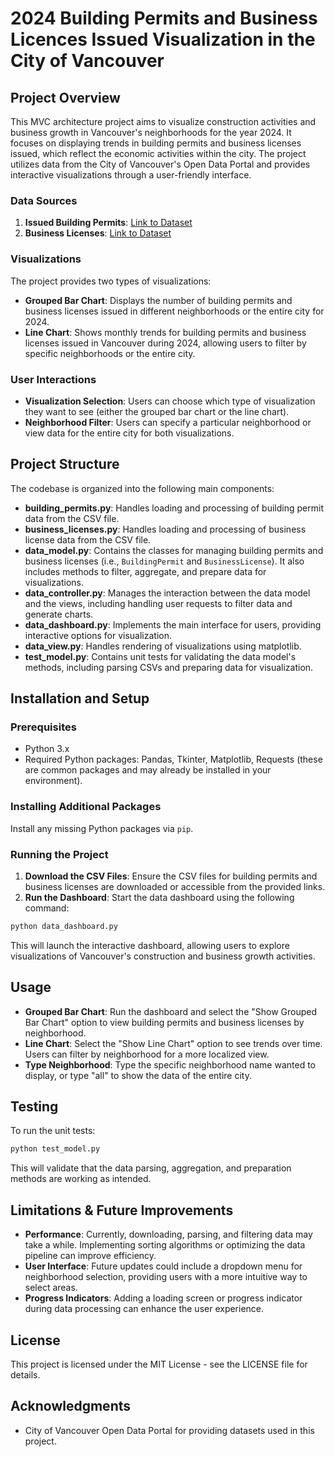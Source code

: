 # 2024 Building Permits and Business Licences Issued Visualization in the City of Vancouver

## Project Overview
This MVC architecture project aims to visualize construction activities and business growth in Vancouver's neighborhoods for the year 2024. It focuses on displaying trends in building permits and business licenses issued, which reflect the economic activities within the city. The project utilizes data from the City of Vancouver's Open Data Portal and provides interactive visualizations through a user-friendly interface.

### Data Sources
1. **Issued Building Permits**: [Link to Dataset](https://opendata.vancouver.ca/api/explore/v2.1/catalog/datasets/issued-building-permits/exports/csv?lang=en&timezone=America%2FLos_Angeles&use_labels=true&delimiter=%3B)
2. **Business Licenses**: [Link to Dataset](https://opendata.vancouver.ca/api/explore/v2.1/catalog/datasets/business-licences/exports/csv?lang=en&timezone=America%2FLos_Angeles&use_labels=true&delimiter=%3B)

### Visualizations
The project provides two types of visualizations:
- **Grouped Bar Chart**: Displays the number of building permits and business licenses issued in different neighborhoods or the entire city for 2024.
- **Line Chart**: Shows monthly trends for building permits and business licenses issued in Vancouver during 2024, allowing users to filter by specific neighborhoods or the entire city.

### User Interactions
- **Visualization Selection**: Users can choose which type of visualization they want to see (either the grouped bar chart or the line chart).
- **Neighborhood Filter**: Users can specify a particular neighborhood or view data for the entire city for both visualizations.

## Project Structure
The codebase is organized into the following main components:

- **building_permits.py**: Handles loading and processing of building permit data from the CSV file.
- **business_licenses.py**: Handles loading and processing of business license data from the CSV file.
- **data_model.py**: Contains the classes for managing building permits and business licenses (i.e., `BuildingPermit` and `BusinessLicense`). It also includes methods to filter, aggregate, and prepare data for visualizations.
- **data_controller.py**: Manages the interaction between the data model and the views, including handling user requests to filter data and generate charts.
- **data_dashboard.py**: Implements the main interface for users, providing interactive options for visualization.
- **data_view.py**: Handles rendering of visualizations using matplotlib.
- **test_model.py**: Contains unit tests for validating the data model's methods, including parsing CSVs and preparing data for visualization.

## Installation and Setup
### Prerequisites
- Python 3.x
- Required Python packages: Pandas, Tkinter, Matplotlib, Requests (these are common packages and may already be installed in your environment).

### Installing Additional Packages
Install any missing Python packages via `pip`.

### Running the Project
1. **Download the CSV Files**: Ensure the CSV files for building permits and business licenses are downloaded or accessible from the provided links.
2. **Run the Dashboard**: Start the data dashboard using the following command:

```sh
python data_dashboard.py
```

This will launch the interactive dashboard, allowing users to explore visualizations of Vancouver's construction and business growth activities.

## Usage
- **Grouped Bar Chart**: Run the dashboard and select the "Show Grouped Bar Chart" option to view building permits and business licenses by neighborhood.
- **Line Chart**: Select the "Show Line Chart" option to see trends over time. Users can filter by neighborhood for a more localized view.
- **Type Neighborhood**: Type the specific neighborhood name wanted to display, or type "all" to show the data of the entire city.
  
## Testing
To run the unit tests:

```sh
python test_model.py
```

This will validate that the data parsing, aggregation, and preparation methods are working as intended.

## Limitations & Future Improvements
- **Performance**: Currently, downloading, parsing, and filtering data may take a while. Implementing sorting algorithms or optimizing the data pipeline can improve efficiency.
- **User Interface**: Future updates could include a dropdown menu for neighborhood selection, providing users with a more intuitive way to select areas.
- **Progress Indicators**: Adding a loading screen or progress indicator during data processing can enhance the user experience.

## License
This project is licensed under the MIT License - see the LICENSE file for details.

## Acknowledgments
- City of Vancouver Open Data Portal for providing datasets used in this project.
